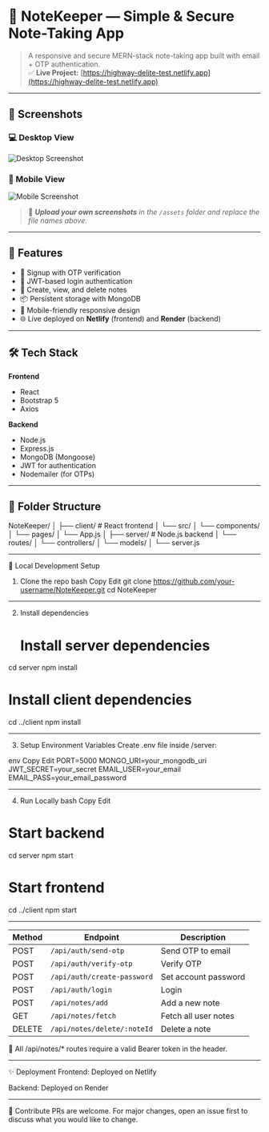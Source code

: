 # 📝 NoteKeeper — Simple & Secure Note-Taking App

> A responsive and secure MERN-stack note-taking app built with email + OTP authentication.  
> ✅ **Live Project:** [https://highway-delite-test.netlify.app](https://highway-delite-test.netlify.app)

---

## 📱 Screenshots

### 💻 Desktop View
![Desktop Screenshot](./assets/desktop-screenshot.png)

### 📱 Mobile View
![Mobile Screenshot](./assets/mobile-screenshot.png)

> 📌 _**Upload your own screenshots** in the `/assets` folder and replace the file names above._

---

## 🚀 Features

- 🔐 Signup with OTP verification  
- 🔑 JWT-based login authentication  
- 📝 Create, view, and delete notes  
- 📦 Persistent storage with MongoDB  
- 📱 Mobile-friendly responsive design  
- 🌐 Live deployed on **Netlify** (frontend) and **Render** (backend)

---

## 🛠️ Tech Stack

**Frontend**
- React
- Bootstrap 5
- Axios

**Backend**
- Node.js
- Express.js
- MongoDB (Mongoose)
- JWT for authentication
- Nodemailer (for OTPs)

---

## 📂 Folder Structure


NoteKeeper/
│
├── client/        # React frontend
│   └── src/
│       └── components/
│       └── pages/
│       └── App.js
│
├── server/        # Node.js backend
│   └── routes/
│   └── controllers/
│   └── models/
│   └── server.js

---

🔧 Local Development Setup
1. Clone the repo
bash
Copy
Edit
git clone https://github.com/your-username/NoteKeeper.git
cd NoteKeeper

---

2. Install dependencies
   # Install server dependencies
cd server
npm install

# Install client dependencies
cd ../client
npm install

---

3. Setup Environment Variables
Create .env file inside /server:

env
Copy
Edit
PORT=5000
MONGO_URI=your_mongodb_uri
JWT_SECRET=your_secret
EMAIL_USER=your_email
EMAIL_PASS=your_email_password  

---

4. Run Locally
bash
Copy
Edit
# Start backend
cd server
npm start

# Start frontend
cd ../client
npm start

 ---

 | Method | Endpoint                    | Description          |
| ------ | --------------------------- | -------------------- |
| POST   | `/api/auth/send-otp`        | Send OTP to email    |
| POST   | `/api/auth/verify-otp`      | Verify OTP           |
| POST   | `/api/auth/create-password` | Set account password |
| POST   | `/api/auth/login`           | Login                |
| POST   | `/api/notes/add`            | Add a new note       |
| GET    | `/api/notes/fetch`          | Fetch all user notes |
| DELETE | `/api/notes/delete/:noteId` | Delete a note        |



🔐 All /api/notes/* routes require a valid Bearer token in the header.

---

✨ Deployment
Frontend: Deployed on Netlify

Backend: Deployed on Render

---
🤝 Contribute
PRs are welcome. For major changes, open an issue first to discuss what you would like to change.
